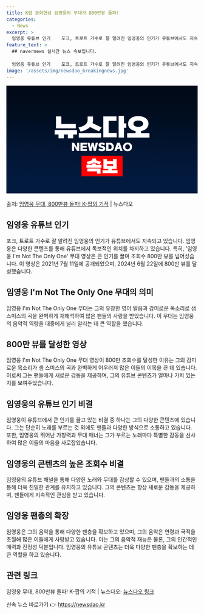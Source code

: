 ```yaml
---
title: K팝 문화현상 임영웅의 무대가 800만뷰 돌파!
categories:
  - News
excerpt: >
  임영웅 유튜브 인기    포크, 트로트 가수로 잘 알려진 임영웅의 인기가 유튜브에서도 지속되고 있습니다. 임…
feature_text: >
  ## navernews 실시간 뉴스 속보입니다.

  임영웅 유튜브 인기    포크, 트로트 가수로 잘 알려진 임영웅의 인기가 유튜브에서도 지속되고 있습니다. 임…
image: '/assets/img/newsdao_breakingnews.jpg'
---
```


![뉴스다오 속보](/assets/img/newsdao_breakingnews.jpg)

<p>출처: <a href="https://newsdao.kr/4397" rel="dofollow">임영웅 무대, 800만뷰 돌파! K-팝의 기적</a> | 뉴스다오</p>

<h2 data-ke-size="size26">임영웅 유튜브 인기</h2>
<p data-ke-size="size16">포크, 트로트 가수로 잘 알려진 임영웅의 인기가 유튜브에서도 지속되고 있습니다. 임영웅은 다양한 콘텐츠를 통해 유튜브에서 독보적인 위치를 차지하고 있습니다. 특히, '임영웅 I'm Not The Only One' 무대 영상은 큰 인기를 끌며 조회수 800만 뷰를 넘어섰습니다. 이 영상은 2021년 7월 11일에 공개되었으며, 2024년 6월 22일에 800만 뷰를 달성했습니다.</p>

<h2 data-ke-size="size26">임영웅 I'm Not The Only One 무대의 의미</h2>
<p data-ke-size="size16">임영웅 I'm Not The Only One 무대는 그의 유창한 영어 발음과 감미로운 목소리로 샘 스미스의 곡을 완벽하게 재해석하여 많은 팬들의 사랑을 받았습니다. 이 무대는 임영웅의 음악적 역량을 대중에게 널리 알리는 데 큰 역할을 했습니다.</p>

<h2 data-ke-size="size26">800만 뷰를 달성한 영상</h2>
<p data-ke-size="size16">임영웅 I'm Not The Only One 무대 영상이 800만 조회수를 달성한 이유는 그의 감미로운 목소리가 샘 스미스의 곡과 완벽하게 어우러져 많은 이들의 이목을 끈 데 있습니다. 이로써 그는 팬들에게 새로운 감동을 제공하며, 그의 유튜브 콘텐츠가 얼마나 가치 있는지를 보여주었습니다.</p>

<h2 data-ke-size="size26">임영웅의 유튜브 인기 비결</h2>
<p data-ke-size="size16">임영웅이 유튜브에서 큰 인기를 끌고 있는 비결 중 하나는 그의 다양한 콘텐츠에 있습니다. 그는 단순히 노래를 부르는 것 외에도 팬들과 다양한 방식으로 소통하고 있습니다. 또한, 임영웅의 뛰어난 가창력과 무대 매너는 그가 부르는 노래마다 특별한 감동을 선사하여 많은 이들의 마음을 사로잡았습니다.</p>

<h2 data-ke-size="size26">임영웅의 콘텐츠의 높은 조회수 비결</h2>
<p data-ke-size="size16">임영웅의 유튜브 채널을 통해 다양한 노래와 무대를 감상할 수 있으며, 팬들과의 소통을 통해 더욱 친밀한 관계를 유지하고 있습니다. 그의 콘텐츠는 항상 새로운 감동을 제공하며, 팬들에게 지속적인 관심을 받고 있습니다.</p>

<h2 data-ke-size="size26">임영웅 팬층의 확장</h2>
<p data-ke-size="size16">임영웅은 그의 음악을 통해 다양한 팬층을 확보하고 있으며, 그의 음악은 연령과 국적을 초월해 많은 이들에게 사랑받고 있습니다. 이는 그의 음악적 재능은 물론, 그의 인간적인 매력과 진정성 덕분입니다. 임영웅의 유튜브 콘텐츠는 더욱 다양한 팬층을 확보하는 데 큰 역할을 하고 있습니다.</p>

<h2 data-ke-size="size26">관련 링크</h2>
<p data-ke-size="size16">임영웅 무대, 800만뷰 돌파! K-팝의 기적 | 뉴스다오: <a href="https://newsdao.kr/4397">뉴스다오 링크</a></p>
 

신속 뉴스 바로가기 👉 <a href="https://newsdao.kr" rel="dofollow">https://newsdao.kr</a>


